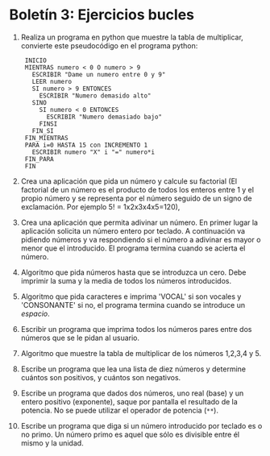 # Boletín 3: Ejercicios bucles

1. Realiza un programa en python que muestre la tabla de multiplicar, convierte este pseudocódigo en el programa python:

		INICIO
		MIENTRAS numero < 0 O numero > 9
		  ESCRIBIR "Dame un numero entre 0 y 9"
		  LEER numero 
		  SI numero > 9 ENTONCES
		    ESCRIBIR "Numero demasido alto"
		  SINO 
		    SI numero < 0 ENTONCES
		      ESCRIBIR "Numero demasiado bajo"
		    FINSI
		  FIN_SI
		FIN_MIENTRAS
		PARA i=0 HASTA 15 con INCREMENTO 1 
		  ESCRIBIR numero "X" i "=" numero*i
		FIN_PARA
		FIN

2. Crea una aplicación que pida un número y calcule su factorial (El factorial de un número es el producto de todos los enteros entre 1 y el propio número y se representa por el número seguido de un signo de exclamación. Por ejemplo 5! = 1x2x3x4x5=120),

3. Crea una aplicación que permita adivinar un número. En primer lugar la aplicación solicita un número entero por teclado. A continuación va pidiendo números y va respondiendo si el número a adivinar es mayor o menor que el introducido. El programa termina cuando se acierta el número.

4. Algoritmo que pida números hasta que se introduzca un cero. Debe imprimir la suma y la media de todos los números introducidos.

5. Algoritmo que pida caracteres e imprima 'VOCAL' si son vocales y 'CONSONANTE' si no, el programa termina cuando se introduce un *espacio*.

6. Escribir un programa que imprima todos los números pares entre dos números que se le pidan al usuario.

7. Algoritmo que muestre la tabla de multiplicar de los números 1,2,3,4 y 5.

8. Escribe un programa que lea una lista de diez números y determine cuántos son positivos, y cuántos son negativos.

9. Escribe un programa que dados dos números, uno real (base) y un entero positivo (exponente), saque por pantalla el resultado de la potencia. No se puede utilizar el operador de potencia (`**`).

10. Escribe un programa que diga si un número introducido por teclado es o no primo. Un número primo es aquel que sólo es divisible entre él mismo y la
unidad.

	